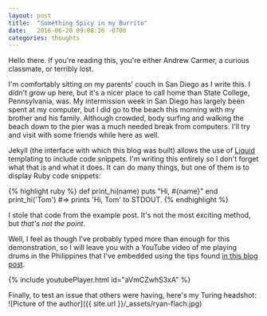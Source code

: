 ```yaml
---
layout: post
title:  "Something Spicy in my Burrito"
date:   2016-06-20 09:08:26 -0700
categories: thoughts
---
```

Hello there. If you're reading this, you're either Andrew Carmer, a curious classmate, or terribly lost.

I'm comfortably sitting on my parents' couch in San Diego as I write this. I didn't grow up here, but it's a nicer place to call home than State College, Pennsylvania, was. My intermission week in San Diego has largely been spent at my computer, but I did go to the beach this morning with my brother and his family. Although crowded, body surfing and walking the beach down to the pier was a much needed break from computers. I'll try and visit with some friends while here as well.

Jekyll (the interface with which this blog was built) allows the use of [Liquid](https://github.com/Shopify/liquid/wiki) templating to include code snippets. I'm writing this entirely so I don't forget what that is and what it does. It can do many things, but one of them is to display Ruby code snippets:

{% highlight ruby %}
def print_hi(name)
  puts "Hi, #{name}"
end
print_hi('Tom')
#=> prints 'Hi, Tom' to STDOUT.
{% endhighlight %}

I stole that code from the example post. It's not the most exciting method, but _that's not the point_.

Well, I feel as though I've probably typed more than enough for this demonstration, so I will leave you with a YouTube video of me playing drums in the Philippines that I've embedded using the tips found [in this blog post](http://www.adamwadeharris.com/how-to-easily-embed-youtube-videos-in-jekyll-sites-without-a-plugin/).

{% include youtubePlayer.html id="aVmCZwhS3xA" %}

Finally, to test an issue that others were having, here's my Turing headshot:
![Picture of the author]({{ site.url }}/_assets/ryan-flach.jpg)
